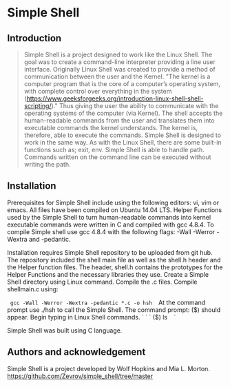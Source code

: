# Simple Shell

## Introduction

> Simple Shell is a project designed to work like the Linux Shell.  The goal was to create a command-line interpreter providing a line user interface. Originally Linux Shell was created to provide a method of communication between the user and the Kernel.  "The kernel is a computer program that is the core of a computer’s operating system, with complete control over everything in the system (https://www.geeksforgeeks.org/introduction-linux-shell-shell-scripting/)." Thus giving the user the ability to communicate with the operating systems of the computer (via Kernel).  The shell accepts the human-readable commands from the user and translates them into executable commands the kernel understands.  The kernel is, therefore, able to execute the commands.  Simple Shell is designed to work in the same way. As with the Linux Shell, there are some built-in functions such as; exit, env.  Simple Shell is able to handle path.   Commands written on the command line can be executed without writing the path. 

## Installation

Prerequisites for Simple Shell include using the following editors: vi, vim or emacs.  All files have been compiled on Ubuntu 14.04 LTS.  Helper Functions used by the Simple Shell to turn human-readable commands into kernel executable commands were written in C and compiled with gcc 4.8.4.  To compile Simple shell use gcc 4.8.4 with the following flags: -Wall -Werror -Wextra and -pedantic. 

Installation requires Simple Shell repository to be uploaded from git hub. The repository included the shell main file as well as the shell.h header and the Helper function files.  The header, shell.h contains the prototypes for the Helper Functions and the necessary libraries they use.  Create a Simple Shell directory using Linux command. Compile the .c files. Compile shellmain.c using:

 ` ` `
gcc -Wall -Werror -Wextra -pedantic *.c -o hsh
` ` `
At the command prompt use ./hsh to call the Simple Shell.
The command prompt: ($) should appear.  Begin typing in Linux Shell commands.
` ` `
($) ls
` ` `

Simple Shell was built using C language.


## Authors and acknowledgement
Simple Shell is a project developed by Wolf Hopkins and Mia L. Morton.
https://github.com/Zevrov/simple_shell/tree/master
